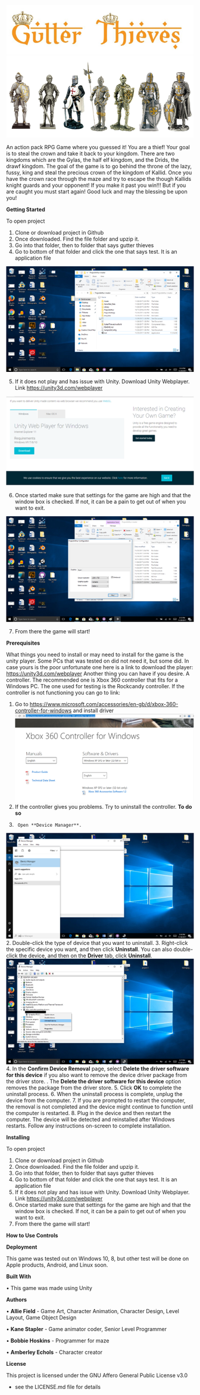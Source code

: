 ![alt text](https://github.com/abobo1/gutter-thieves/blob/master/image/gtfont.jpg)
![alt text](https://github.com/abobo1/gutter-thieves/blob/master/image%20of%20game/knight-2651814_960_720.png)

An action pack RPG Game where you guessed it! You are a thief!  Your goal is to steal the crown and take it back to your kingdom.  There are two kingdoms which are the Gylas, the half elf kingdom, and the Drids, the drawf kingdom.  The goal of the game is to go behind the throne of the lazy, fussy, king and steal the precious crown of the kingdom of Kallid.  Once you have the crown race through the maze and try to escape the though Kallids knight guards and your opponent!  If you make it past you win!!! But if you are caught you must start again!  Good luck and may the blessing be upon you!

**Getting Started**

To open project
1.	Clone or download project in Github
2.	Once downloaded.  Find the file folder and upzip it.
3.	Go into that folder, then to folder that says gutter thieves
4.	Go to bottom of that folder and click the one that says test.  It is an application file 

![alt text](https://github.com/abobo1/gutter-thieves/blob/master/image%20of%20game/open.png)

5.	If it does not play and has issue with Unity.  Download Unity Webplayer.  Link https://unity3d.com/webplayer

![alt text](https://github.com/abobo1/gutter-thieves/blob/master/image%20of%20game/unity%20player.png)

6.	Once started make sure that settings for the game are high and that the window box is checked.  If not, it can be a pain to get out of when you want to exit.  

![alt text](https://github.com/abobo1/gutter-thieves/blob/master/image%20of%20game/window%20key.png)

7.	From there the game will start!

**Prerequisites**

What things you need to install or may need to install for the game is the unity player.  Some PCs that was tested on did not need it, but some did.  In case yours is the poor unfortunate one here is a link to download the player: https://unity3d.com/webplayer
Another thing you can have if you desire.  A controller.  The recommended one is Xbox 360 controller that fits for a Windows PC.  The one used for testing is the Rockcandy controller.
If the controller is not functioning you can go to link: 
1.	Go to https://www.microsoft.com/accessories/en-gb/d/xbox-360-controller-for-windows and install driver
![alt text](https://github.com/abobo1/gutter-thieves/blob/master/image%20of%20game/xbox%20360%20driver.png)
2.	If the controller gives you problems. Try to uninstall the controller.
**To do so**
1.		Open **Device Manager**.
![alt text](https://github.com/abobo1/gutter-thieves/blob/master/image%20of%20game/device%20manage.png)
2.	Double-click the type of device that you want to uninstall.
3.	Right-click the specific device you want, and then click **Uninstall**. You can also double-click the device, and then on the **Driver** tab, click **Uninstall**.
![alt text](https://github.com/abobo1/gutter-thieves/blob/master/image%20of%20game/unistall.jpg)
4.	In the **Confirm Device Removal** page, select **Delete the driver software for this device** if you also want to remove the device driver package from the driver store. .
The **Delete the driver software for this device** option removes the package from the driver store.
5.	Click **OK** to complete the uninstall process.
6.	When the uninstall process is complete, unplug the device from the computer.
7.	If you are prompted to restart the computer, the removal is not completed and the device might continue to function until the computer is restarted.
8.	Plug in the device and then restart the computer. The device will be detected and reinstalled after Windows restarts. Follow any instructions on-screen to complete installation.

**Installing**

To open project
1.	Clone or download project in Github
2.	Once downloaded.  Find the file folder and upzip it.
3.	Go into that folder, then to folder that says gutter thieves
4.	Go to bottom of that folder and click the one that says test.  It is an application file
5.	If it does not play and has issue with Unity.  Download Unity Webplayer.  Link https://unity3d.com/webplayer
6.	Once started make sure that settings for the game are high and that the window box is checked.  If not, it can be a pain to get out of when you want to exit.  
7.	From there the game will start!

**How to Use Controls**


**Deployment**

This game was tested out on Windows 10, 8, but other test will be done on Apple products, Android, and Linux soon.

**Built With**

•	This game was made using Unity


**Authors**

•	**Allie Field** - Game Art, Character Animation, Character Design, Level Layout, Game Object Design

•	**Kane Stapler** - Game animator coder, Senior Level Programmer

•	**Bobbie Hoskins** - Programmer for maze

•	**Amberley Echols** - Character creator


**License**

This project is licensed under the GNU Affero General Public License v3.0
- see the LICENSE.md file for details






